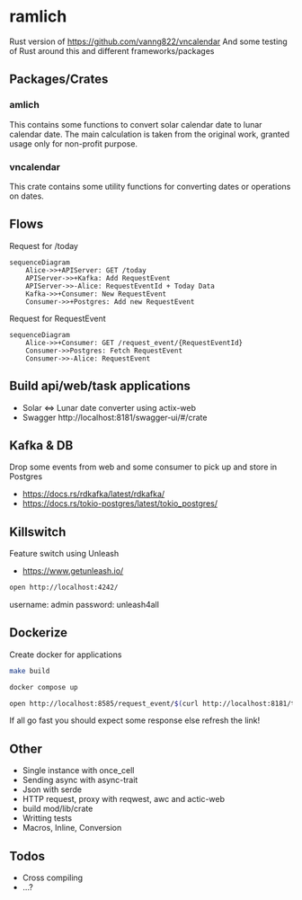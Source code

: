 # ramlich
Rust version of https://github.com/vanng822/vncalendar
And some testing of Rust around this and different frameworks/packages

## Packages/Crates
### amlich
This contains some functions to convert solar calendar date to lunar calendar date. The main calculation is taken from the original work, granted usage only for non-profit purpose.

### vncalendar
This crate contains some utility functions for converting dates or operations on dates.

## Flows
Request for /today

```mermaid
sequenceDiagram
    Alice->>+APIServer: GET /today
    APIServer->>+Kafka: Add RequestEvent
    APIServer->>-Alice: RequestEventId + Today Data
    Kafka->>+Consumer: New RequestEvent
    Consumer->>+Postgres: Add new RequestEvent
```

Request for RequestEvent

```mermaid
sequenceDiagram
    Alice->>+Consumer: GET /request_event/{RequestEventId}
    Consumer->>Postgres: Fetch RequestEvent
    Consumer->>-Alice: RequestEvent
```

## Build api/web/task applications
- Solar <=> Lunar date converter using actix-web
- Swagger http://localhost:8181/swagger-ui/#/crate

## Kafka & DB
Drop some events from web and some consumer to pick up and store in Postgres
- https://docs.rs/rdkafka/latest/rdkafka/
- https://docs.rs/tokio-postgres/latest/tokio_postgres/

## Killswitch
Feature switch using Unleash
- https://www.getunleash.io/

```bash
open http://localhost:4242/
```
username: admin
password: unleash4all

## Dockerize
Create docker for applications

```bash
make build
```

```bash
docker compose up
```


```bash
open http://localhost:8585/request_event/$(curl http://localhost:8181/today | jq -r .meta.request_event_id)
```
If all go fast you should expect some response else refresh the link!

## Other
- Single instance with once_cell
- Sending async with async-trait
- Json with serde
- HTTP request, proxy with reqwest, awc and actic-web
- build mod/lib/crate
- Writting tests
- Macros, Inline, Conversion


## Todos
- Cross compiling
- ...?
